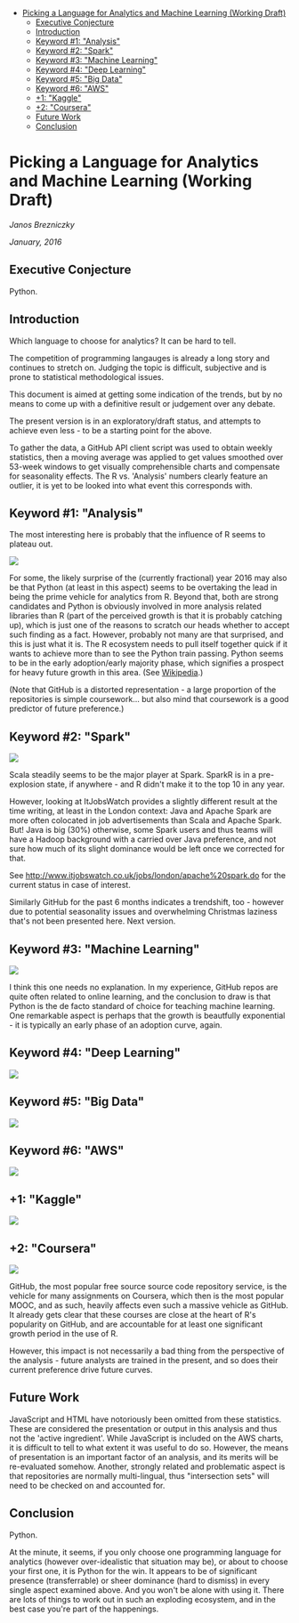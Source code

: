 -   [Picking a Language for Analytics and Machine Learning
    (Working Draft)](#picking-a-language-for-analytics-and-machine-learning-working-draft)
    -   [Executive Conjecture](#executive-conjecture)
    -   [Introduction](#introduction)
    -   [Keyword \#1: "Analysis"](#keyword-1-analysis)
    -   [Keyword \#2: "Spark"](#keyword-2-spark)
    -   [Keyword \#3: "Machine Learning"](#keyword-3-machine-learning)
    -   [Keyword \#4: "Deep Learning"](#keyword-4-deep-learning)
    -   [Keyword \#5: "Big Data"](#keyword-5-big-data)
    -   [Keyword \#6: "AWS"](#keyword-6-aws)
    -   [+1: "Kaggle"](#kaggle)
    -   [+2: "Coursera"](#coursera)
    -   [Future Work](#future-work)
    -   [Conclusion](#conclusion)

Picking a Language for Analytics and Machine Learning (Working Draft)
=====================================================================

*Janos Brezniczky*

*January, 2016*

Executive Conjecture
--------------------

Python.

Introduction
------------

Which language to choose for analytics? It can be hard to tell.

The competition of programming langauges is already a long story and
continues to stretch on. Judging the topic is difficult, subjective and
is prone to statistical methodological issues.

This document is aimed at getting some indication of the trends, but by
no means to come up with a definitive result or judgement over any
debate.

The present version is in an exploratory/draft status, and attempts to
achieve even less - to be a starting point for the above.

To gather the data, a GitHub API client script was used to obtain weekly
statistics, then a moving average was applied to get values smoothed
over 53-week windows to get visually comprehensible charts and
compensate for seasonality effects. The R vs. 'Analysis' numbers clearly
feature an outlier, it is yet to be looked into what event this
corresponds with.

Keyword \#1: "Analysis"
-----------------------

The most interesting here is probably that the influence of R seems to
plateau out.

![](analysis_files/figure-markdown_strict/unnamed-chunk-2-1.png)

For some, the likely surprise of the (currently fractional) year 2016
may also be that Python (at least in this aspect) seems to be overtaking
the lead in being the prime vehicle for analytics from R. Beyond that,
both are strong candidates and Python is obviously involved in more
analysis related libraries than R (part of the perceived growth is that
it is probably catching up), which is just one of the reasons to scratch
our heads whether to accept such finding as a fact. However, probably
not many are that surprised, and this is just what it is. The R
ecosystem needs to pull itself together quick if it wants to achieve
more than to see the Python train passing. Python seems to be in the
early adoption/early majority phase, which signifies a prospect for
heavy future growth in this area. (See
[Wikipedia](https://en.wikipedia.org/wiki/Diffusion_of_innovations).)

(Note that GitHub is a distorted representation - a large proportion of
the repositories is simple coursework... but also mind that coursework
is a good predictor of future preference.)

Keyword \#2: "Spark"
--------------------

![](analysis_files/figure-markdown_strict/unnamed-chunk-3-1.png)

Scala steadily seems to be the major player at Spark. SparkR is in a
pre-explosion state, if anywhere - and R didn't make it to the top 10 in
any year.

However, looking at ItJobsWatch provides a slightly different result at
the time writing, at least in the London context: Java and Apache Spark
are more often colocated in job advertisements than Scala and Apache
Spark. But! Java is big (30%) otherwise, some Spark users and thus teams
will have a Hadoop background with a carried over Java preference, and
not sure how much of its slight dominance would be left once we
corrected for that.

See <http://www.itjobswatch.co.uk/jobs/london/apache%20spark.do> for the
current status in case of interest.

Similarly GitHub for the past 6 months indicates a trendshift, too -
however due to potential seasonality issues and overwhelming Christmas
laziness that's not been presented here. Next version.

Keyword \#3: "Machine Learning"
-------------------------------

![](analysis_files/figure-markdown_strict/unnamed-chunk-4-1.png)

I think this one needs no explanation. In my experience, GitHub repos
are quite often related to online learning, and the conclusion to draw
is that Python is the de facto standard of choice for teaching machine
learning. One remarkable aspect is perhaps that the growth is beautfully
exponential - it is typically an early phase of an adoption curve,
again.

Keyword \#4: "Deep Learning"
----------------------------

![](analysis_files/figure-markdown_strict/unnamed-chunk-5-1.png)

Keyword \#5: "Big Data"
-----------------------

![](analysis_files/figure-markdown_strict/unnamed-chunk-6-1.png)

Keyword \#6: "AWS"
------------------

![](analysis_files/figure-markdown_strict/unnamed-chunk-7-1.png)

+1: "Kaggle"
------------

![](analysis_files/figure-markdown_strict/unnamed-chunk-8-1.png)

+2: "Coursera"
--------------

![](analysis_files/figure-markdown_strict/unnamed-chunk-9-1.png)

GitHub, the most popular free source source code repository service, is
the vehicle for many assignments on Coursera, which then is the most
popular MOOC, and as such, heavily affects even such a massive vehicle
as GitHub. It already gets clear that these courses are close at the
heart of R's popularity on GitHub, and are accountable for at least one
significant growth period in the use of R.

However, this impact is not necessarily a bad thing from the perspective
of the analysis - future analysts are trained in the present, and so
does their current preference drive future curves.

Future Work
-----------

JavaScript and HTML have notoriously been omitted from these statistics.
These are considered the presentation or output in this analysis and
thus not the 'active ingredient'. While JavaScript is included on the
AWS charts, it is difficult to tell to what extent it was useful to do
so. However, the means of presentation is an important factor of an
analysis, and its merits will be re-evaluated somehow. Another, strongly
related and problematic aspect is that repositories are normally
multi-lingual, thus "intersection sets" will need to be checked on and
accounted for.

Conclusion
----------

Python.

At the minute, it seems, if you only choose one programming language for
analytics (however over-idealistic that situation may be), or about to
choose your first one, it is Python for the win. It appears to be of
significant presence (transferrable) or sheer dominance (hard to
dismiss) in every single aspect examined above. And you won't be alone
with using it. There are lots of things to work out in such an exploding
ecosystem, and in the best case you're part of the happenings.
